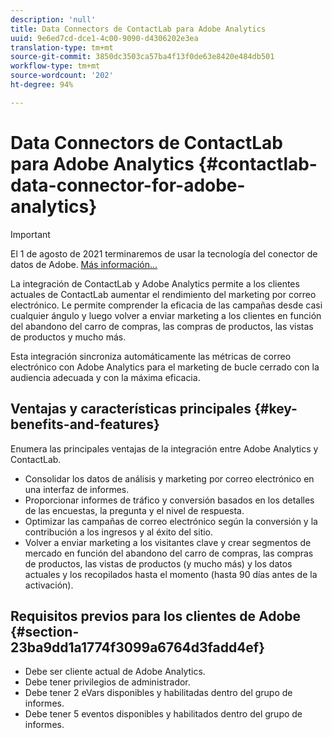 ```yaml
---
description: 'null'
title: Data Connectors de ContactLab para Adobe Analytics
uuid: 9e6ed7cd-dce1-4c00-9090-d4306202e3ea
translation-type: tm+mt
source-git-commit: 3850dc3503ca57ba4f13f0de63e8420e484db501
workflow-type: tm+mt
source-wordcount: '202'
ht-degree: 94%

---
```



# Data Connectors de ContactLab para Adobe Analytics {#contactlab-data-connector-for-adobe-analytics}

>[!IMPORTANT]
>
>El 1 de agosto de 2021 terminaremos de usar la tecnología del conector de datos de Adobe. [Más información...](/help/import/data-connectors/data-connectors-eol.md)

La integración de ContactLab y Adobe Analytics permite a los clientes actuales de ContactLab aumentar el rendimiento del marketing por correo electrónico. Le permite comprender la eficacia de las campañas desde casi cualquier ángulo y luego volver a enviar marketing a los clientes en función del abandono del carro de compras, las compras de productos, las vistas de productos y mucho más.

Esta integración sincroniza automáticamente las métricas de correo electrónico con Adobe Analytics para el marketing de bucle cerrado con la audiencia adecuada y con la máxima eficacia.

## Ventajas y características principales {#key-benefits-and-features}

Enumera las principales ventajas de la integración entre Adobe Analytics y ContactLab.

* Consolidar los datos de análisis y marketing por correo electrónico en una interfaz de informes.
* Proporcionar informes de tráfico y conversión basados en los detalles de las encuestas, la pregunta y el nivel de respuesta.
* Optimizar las campañas de correo electrónico según la conversión y la contribución a los ingresos y al éxito del sitio.
* Volver a enviar marketing a los visitantes clave y crear segmentos de mercado en función del abandono del carro de compras, las compras de productos, las vistas de productos (y mucho más) y los datos actuales y los recopilados hasta el momento (hasta 90 días antes de la activación).

## Requisitos previos para los clientes de Adobe {#section-23ba9dd1a1774f3099a6764d3fadd4ef}

* Debe ser cliente actual de Adobe Analytics.
* Debe tener privilegios de administrador.
* Debe tener 2 eVars disponibles y habilitadas dentro del grupo de informes.
* Debe tener 5 eventos disponibles y habilitados dentro del grupo de informes.

